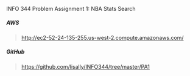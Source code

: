 INFO 344 Problem Assignment 1: NBA Stats Search

##### AWS
> http://ec2-52-24-135-255.us-west-2.compute.amazonaws.com/


##### GitHub
> https://github.com/lisally/INFO344/tree/master/PA1
